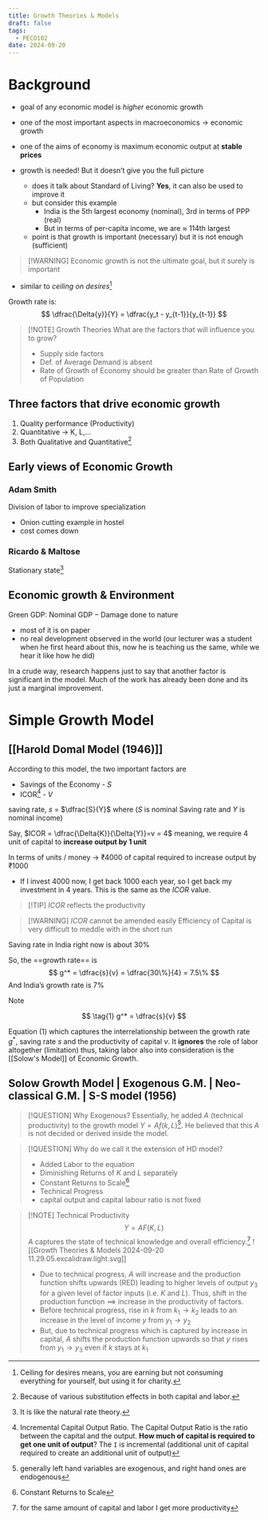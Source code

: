 ```yaml
---
title: Growth Theories & Models
draft: false
tags:
  - PECO102
date: 2024-09-20
---
```

# Background

- goal of any economic model is *higher* economic growth
- one of the most important aspects in macroeconomics -> economic growth

- one of the aims of economy is maximum economic output at **stable prices**
- growth is needed! But it doesn’t give you the full picture
	- does it talk about Standard of Living? **Yes**, it can also be used to improve it
	- but consider this example
		- India is the 5th largest economy (nominal), 3rd in terms of PPP (real)
		- But in terms of per-capita income, we are $\approx$ 114th largest
	- point is that growth is important (necessary) but it is not enough (sufficient)


> [!WARNING] Economic growth is not the ultimate goal, but it surely is important

- similar to *ceiling on desires*[^ceiling]

Growth rate is:
$$
\dfrac{\Delta{y}}{Y} = \dfrac{y_t - y_{t-1}}{y_{t-1}}
$$

 > [!NOTE] Growth Theories
> What are the factors that will influence you to grow?
> - Supply side factors
> - Def. of Average Demand is absent
> - Rate of Growth of Economy should be greater than Rate of Growth of Population

## Three factors that drive economic growth

1. Quality performance (Productivity)
2. Quantitative -> K, L,...
3. Both Qualitative and Quantitative[^substitution]

## Early views of Economic Growth

### Adam Smith

Division of labor to improve specialization
- Onion cutting example in hostel
- cost comes down

###  Ricardo & Maltose

Stationary state[^sim_natural_rate] 

## Economic growth & Environment

Green GDP: $\textrm{Nominal GDP} - \textrm{Damage done to nature}$
- most of it is on paper
- no real development observed in the world (our lecturer was a student when he first heard about this, now he is teaching us the same, while we hear it like how he did)

In a crude way, research happens just to say that another factor is significant in the model. Much of the work has already been done and its just a marginal improvement.

# Simple Growth Model

## [[Harold Domal Model (1946)]]

According to this model, the two important factors are
- Savings of the Economy - $S$
- ICOR[^icor] - $V$

saving rate, $s$ = $\dfrac{S}{Y}$ where ($S$ is nominal Saving rate and $Y$ is nominal income)

Say,
$ICOR = \dfrac{\Delta{K}}{\Delta{Y}}=v = 4$
meaning, we require 4 unit of capital to **increase output by 1 unit**

In terms of units / money -> ₹4000 of capital required to increase output by ₹1000

- If I invest 4000 now, I get back 1000 each year, so I get back my investment in $4$ years. This is the same as the $ICOR$ value.

> [!TIP] $ICOR$ reflects the productivity

> [!WARNING] $ICOR$ cannot be amended easily
> Efficiency of Capital is very difficult to meddle with in the short run

Saving rate in India right now is about $30\%$

So, the ==growth rate== is
$$
g^* = \dfrac{s}{v} = \dfrac{30\%}{4} = 7.5\%
$$
And India’s growth rate is $7\%$


> [!NOTE]
> $$
> \tag{1}
> g^* = \dfrac{s}{v}
> $$
> 
> Equation (1) which captures the interrelationship between the growth rate $g^*$, saving rate $s$ and the productivity of capital $v$. It **ignores** the role of labor altogether (limitation) thus, taking labor also into consideration is the [[Solow's Model]] of Economic Growth.
> 

## Solow Growth Model | Exogenous G.M. | Neo-classical G.M. | S-S model (1956)

> [!QUESTION] Why Exogenous?
> Essentially, he  added $A$ (technical productivity) to the growth model $Y = Af(k,L)$[^lhs_convention]. He believed that this $A$ is not decided or derived inside the model.


> [!QUESTION] Why do we call it the extension of HD model?
> - Added Labor to the equation
> - Diminishing Returns of $K$ and $L$ separately
> - Constant Returns to Scale[^crs]
> - Technical Progress
> - capital output and capital labour ratio is not fixed


> [!NOTE] Technical Productivity
> $$ Y = AF(K,L) $$
> $A$ captures the state of technical knowledge and overall efficiency.[^productivity]
> ![[Growth Theories & Models 2024-09-20 11.29.05.excalidraw.light.svg]]
> - Due to technical progress, $A$ will increase and the production function shifts upwards (RED) leading to higher levels of output $y_3$ for a given level of factor inputs (i.e. $K$ and $L$). Thus, shift in the production function $\implies$ increase in the productivity of factors.
> - Before technical progress, rise in $k$ from $k_1 \to k_2$ leads to an increase in the level of income $y$ from $y_1 \to y_2$
> - But, due to technical progress which is captured by increase in capital, $A$ shifts the production function upwards so that $y$ rises from $y_1 \to y_3$ even if $k$ stays at $k_1$


[^ceiling]: Ceiling for desires means, you are earning but not consuming everything for yourself, but using it for charity.
[^substitution]: Because of various substitution effects in both capital and labor.
[^sim_natural_rate]: It is like the natural rate theory.
[^icor]: Incremental Capital Output Ratio. The Capital Output Ratio is the ratio between the capital and the output. **How much of capital is required to get one unit of output**? The `I` is incremental (additional unit of capital required to create an additional unit of output)
[^lhs_convention]: generally left hand variables are exogenous, and right hand ones are endogenous
[^crs]: Constant Returns to Scale
[^productivity]: for the same amount of capital and labor  I get more productivity
[^perlabor]: output-per-man-hour or per-labor, to compare productivities in economics.
